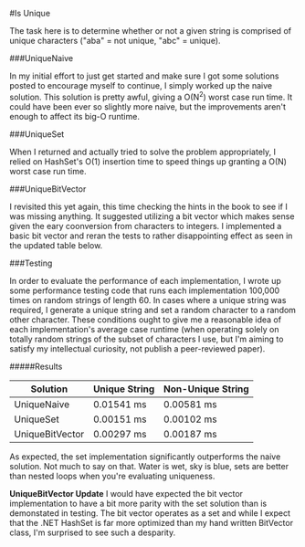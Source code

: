 #Is Unique

The task here is to determine whether or not a given string is comprised of unique characters ("aba" = not unique, "abc" = unique).

###UniqueNaive

In my initial effort to just get started and make sure I got some solutions posted to encourage myself to continue, I simply worked up the naive solution. This solution is pretty awful, giving a O(N<sup>2</sup>) worst case run time. It could have been ever so slightly more naive, but the improvements aren't enough to affect its big-O runtime.

###UniqueSet

When I returned and actually tried to solve the problem appropriately, I relied on HashSet's O(1) insertion time to speed things up granting a O(N) worst case run time.

###UniqueBitVector

I revisited this yet again, this time checking the hints in the book to see if I was missing anything. It suggested utilizing a bit vector which makes sense given the eary coonversion from characters to integers. I implemented a basic bit vector and reran the tests to rather disappointing effect as seen in the updated table below.

###Testing

In order to evaluate the performance of each implementation, I wrote up some performance testing code that runs each implementation 100,000 times on random strings of length 60. In cases where a unique string was required, I generate a unique string and set a random character to a random other character. These conditions ought to give me a reasonable idea of each implementation's average case runtime (when operating solely on totally random strings of the subset of characters I use, but I'm aiming to satisfy my intellectual curiosity, not publish a peer-reviewed paper).

#####Results

| Solution        | Unique String | Non-Unique String |
|-----------------|---------------|-------------------|
| UniqueNaive     | 0.01541 ms    | 0.00581 ms        |
| UniqueSet       | 0.00151 ms    | 0.00102 ms        |
| UniqueBitVector | 0.00297 ms    | 0.00187 ms        |

As expected, the set implementation significantly outperforms the naive solution. Not much to say on that. Water is wet, sky is blue, sets are better than nested loops when you're evaluating uniqueness.

**UniqueBitVector Update**
I would have expected the bit vector implementation to have a bit more parity with the set solution than is demonstated in testing. The bit vector operates as a set and while I expect that the .NET HashSet is far more optimized than my hand written BitVector class, I'm surprised to see such a desparity.
